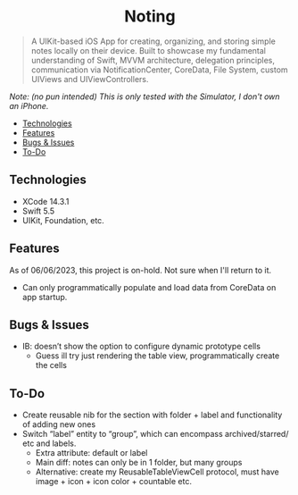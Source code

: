 <h1 align="center">
<!-- <sub>
<img  src="images/gman.png" height="38" width="38">
</sub> -->
Noting
</h1>

> A UIKit-based iOS App for creating, organizing, and storing simple notes locally on their device.
> Built to showcase my fundamental understanding of Swift, MVVM architecture, delegation principles, communication via NotificationCenter, CoreData, File System, custom UIViews and UIViewControllers.

*Note: (no pun intended) This is only tested with the Simulator, I don't own an iPhone.*

- [Technologies](#technologies)
- [Features](#features)
- [Bugs & Issues](#bugs--issues)
- [To-Do](#to-do)

## Technologies

- XCode 14.3.1
- Swift 5.5
- UIKit, Foundation, etc.

## Features

As of 06/06/2023, this project is on-hold. Not sure when I'll return to it.

- Can only programmatically populate and load data from CoreData on app startup.

## Bugs & Issues

- IB: doesn’t show the option to configure dynamic prototype cells
    - Guess ill try just rendering the table view, programmatically create the cells

## To-Do

- Create reusable nib for the section with folder + label and functionality of adding new ones
- Switch “label” entity to “group”, which can encompass archived/starred/ etc and labels.
    - Extra attribute: default or label
    - Main diff: notes can only be in 1 folder, but many groups 
    - Alternative: create my ReusableTableViewCell protocol, must have image + icon + icon color + countable etc.
